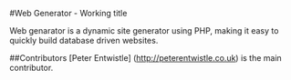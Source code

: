 #Web Generator - Working title

Web genarator is a dynamic site generator using PHP, making it easy to quickly build database driven websites.

##Contributors
[Peter Entwistle] (http://peterentwistle.co.uk) is the main contributor.
